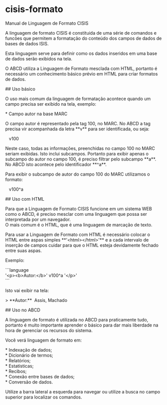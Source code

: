 # cisis-formato

Manual de Linguagem de Formato CISIS

A linguagem de formato CISIS é constituida de uma série de comandos e funcões que permitem a formatação do conteúdo dos campos de dados de bases de dados ISIS.

Esta linguagem serve para definir como os dados inseridos em uma base de dados serão exibidos na tela.

O ABCD utiliza a Linguagem de Formato mesclada com HTML, portanto é necessário um conhecimento básico prévio em HTML para criar formatos de dados.

\## Uso básico

O uso mais comum da linguagem de formatação acontece quando um campo precisa ser exibido na tela, exemplo:

\* Campo autor na base MARC

O campo autor é representado pela tag 100, no MARC. No ABCD a tag precisa vir acompanhada da letra \*\*v\*\* para ser identificada, ou seja:

   v100

Neste caso, todas as informações, preenchidas no campo 100 no MARC seriam exibidas. Isto inclui subcampos. Portanto para exibir apenas o subcampo do autor no campo 100, é preciso filtrar pelo subcampo \*\*a\*\*.  
No ABCD isto acontece pelo identificador \*\*^a\*\*.

Para exibir o subcampo de autor do campo 100 do MARC utilizamos o formato:

   v100^a

  
\## Uso com HTML

Para que a Linguagem de Formato CISIS funcione em um sistema WEB como o ABCD, é preciso mesclar com uma linguagem que possa ser interpretada por um navegador.   
O mais comum é o HTML, que é uma linguagem de marcação de texto.

Para usar a Linguagem de Formato com HTML é necessário colocar o HTML entre aspas simples \*\*'\<html>\</html>'\*\* e a cada intervalo de inserção de campos cuidar para que o HTML esteja devidamente fechado entre suas aspas.

Exemplo:

\`\`\`language  
'\<p>\<b>Autor:\</b>' v100^a '\</p>'  
\`\`\`

Isto vai exibir na tela:

\> \*\*Autor:\*\*  Assis, Machado

  
\## Uso no ABCD

A linguagem de formato é utilizada no ABCD para praticamente tudo, portanto é muito importante aprender o básico para dar mais liberdade na hora de gerenciar os recursos do sistema.

Você verá linguagem de formato em:

\* Indexação de dados;  
\* Dicionário de termos;  
\* Relatórios;  
\* Estatísticas;  
\* Recibos;  
\* Conexão entre bases de dados;  
\* Conversão de dados.

Utilize a barra lateral a esquerda para navegar ou utilize a busca no campo superior para localizar os comandos.
